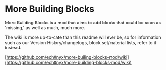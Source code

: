 # More Building Blocks

More Building Blocks is a mod that aims to add blocks that could be seen as 'missing,' as well as much, much more.

The wiki is more up-to-date than this readme will ever be, so for information such as our Version History/changelogs, block set/material lists, refer to it instead.

[https://github.com/ech0nyx/more-builing-blocks-mod/wiki](https://github.com/ech0nyx/more-building-blocks-mod/wiki)
